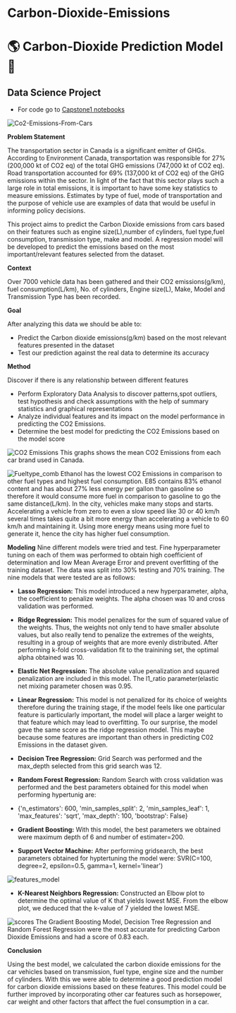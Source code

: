 # Carbon-Dioxide-Emissions
# :earth_americas: Carbon-Dioxide Prediction Model :deciduous_tree:
## Data Science Project
- For code go to [Capstone1 notebooks](https://github.com/skamal18/Carbon-Dioxide-Emissions/tree/main/Capstone1%20notebooks)

![Co2-Emissions-From-Cars](https://user-images.githubusercontent.com/98712279/180068465-e0789668-f025-493a-b0ec-bf37e302548e.jpeg)


**Problem Statement**   

The transportation sector in Canada is a significant emitter of GHGs. According to Environment Canada, transportation was responsible for 27% (200,000 kt of CO2 eq) of the total GHG emissions (747,000 kt of CO2 eq). Road transportation accounted for 69% (137,000 kt of CO2 eq) of the GHG emissions within the sector. 
In light of the fact that this sector plays such a large role in total emissions, it is important to have some key statistics to measure emissions. Estimates by type of fuel, mode of transportation and the purpose of vehicle use are examples of data that would be useful in informing policy decisions. 

This project aims to predict the Carbon Dioxide emissions from cars based on their features such as engine size(L),number of cylinders, fuel type,fuel consumption, transmission type, make and model. A regression model will be developed to predict the emissions based on the most important/relevant features selected from the dataset.

**Context**     

Over 7000 vehicle data has been gathered and their CO2 emissions(g/km), fuel consumption(L/km), No. of cylinders, Engine size(L), Make, Model and Transmission Type has been recorded.

**Goal**

After analyzing this data we should be able to: 
- Predict the Carbon dioxide emissions(g/km) based on the most relevant features presented in the dataset
- Test our prediction against the real data to determine its accuracy

**Method**

Discover if there is any relationship between different features

- Perform Exploratory Data Analysis to discover patterns,spot outliers, test hypothesis and check assumptions with the help of summary statistics and graphical representations
- Analyze individual features and its impact on the model performance in predicting the CO2 Emissions.
- Determine the best model for predicting the CO2 Emissions based on the model score


![CO2 Emissions](https://user-images.githubusercontent.com/98712279/179902500-b4addd4a-6607-4976-8465-3391d566c6ca.png)
 This graphs shows the mean CO2 Emissions from each car brand used in Canada. 


![Fueltype_comb](https://user-images.githubusercontent.com/98712279/180002377-dd4daf12-bdf6-4e37-bf10-0b3d6b52a867.png)
Ethanol has the lowest CO2 Emissions in comparison to other fuel types and highest fuel consumption. E85 contains 83% ethanol content and has about 27% less energy per gallon than gasoline so therefore it would consume more fuel in comparison to gasoline to go the same distance(L/km). In the city, vehicles make many stops and starts. Accelerating a vehicle from zero to even a slow speed like 30 or 40 km/h several times takes quite a bit more energy than accelerating a vehicle to 60 km/h and maintaining it. Using more energy means using more fuel to generate it, hence the city has higher fuel consumption.



**Modeling**
Nine different models were tried and test. Fine hyperparameter tuning on each of them was performed to obtain high coefficient of determination and low Mean Average Error and prevent overfitting of the training dataset. The data was split into 30% testing and 70% training. The nine models that were tested are as follows:

- **Lasso Regression:** This model introduced a new hyperparameter, alpha, the coefficient to penalize weights. The alpha chosen was 10 and cross validation was performed. 

- **Ridge Regression:** This model penalizes for the sum of squared value of the weights. Thus, the weights not only tend to have smaller absolute values, but also really tend to penalize the extremes of the weights, resulting in a group of weights that are more evenly distributed. After performing k-fold cross-validation fit to the trainining set, the optimal alpha obtained was 10. 

- **Elastic Net Regression:** The absolute value penalization and squared penalization are included in this model. The l1_ratio parameter(elastic net mixing parameter chosen was 0.95.

- **Linear Regression:** This model is not penalized for its choice of weights therefore during the training stage, if the model feels like one particular feature is particularly important, the model will place a larger weight to that feature which may lead to overfitting. To our surprise, the model gave the same score as the ridge regression model. This maybe because some features are important than others in predicting C02 Emissions in the dataset given.

- **Decision Tree Regression:** Grid Search was performed and the max_depth selected from this grid search was 12. 

- **Random Forest Regression:** Random Search with cross validation was performed and the best parameters obtained for this model when performing hypertunig are:
- {'n_estimators': 600,
 'min_samples_split': 2,
 'min_samples_leaf': 1,
 'max_features': 'sqrt',
 'max_depth': 100,
 'bootstrap': False}

- **Gradient Boosting:** With this model, the best parameters we obtained were maximum depth of 6 and number of estimater=200. 

- **Support Vector Machine:** After performing gridsearch, the best parameters obtained for hyptertuning the model were:
SVR(C=100, degree=2, epsilon=0.5, gamma=1, kernel='linear')


![features_model](https://user-images.githubusercontent.com/98712279/180065245-b979ae74-2b43-420e-b83e-2934eba08318.png)
- **K-Nearest Neighbors Regression:** Constructed an Elbow plot to determine the optimal value of K that yields lowest MSE. From the elbow plot, we deduced that the k-value of 7 yielded the lowest MSE.


![scores](https://user-images.githubusercontent.com/98712279/180066146-8f35166a-a17b-4edf-875f-e700db1373fe.png)
The Gradient Boosting Model, Decision Tree Regression and Random Forest Regression were the most accurate for predicting Carbon Dioxide Emissions and had a score of 0.83 each.

**Conclusion**

Using the best model, we calculated the carbon dioxide emissions for the car vehicles based on transmission, fuel type, engine size and the number of cylinders. With this we were able to determine a good prediction model for carbon dioxide emissions based on these features. This model could be further improved by incorporating other car features such as horsepower, car weight and other factors that affect the fuel consumption in a car.
